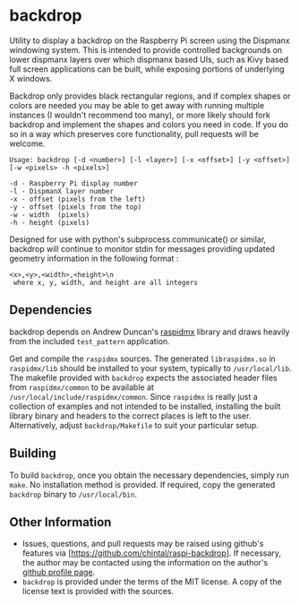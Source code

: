 # backdrop

Utility to display a backdrop on the Raspberry Pi screen using the Dispmanx windowing system. This is intended to provide controlled backgrounds on lower dispmanx layers over which dispmanx based UIs, such as Kivy based full screen applications can be built, while exposing portions of underlying X windows. 

Backdrop only provides black rectangular regions, and if complex shapes or colors are needed you may be able to get away with running multiple instances (I wouldn't recommend too many), or more likely should fork backdrop and implement the shapes and colors you need in code. If you do so in a way which preserves core functionality, pull requests will be welcome.

    Usage: backdrop [-d <number>] [-l <layer>] [-x <offset>] [-y <offset>] [-w <pixels> -h <pixels>]

    -d - Raspberry Pi display number
    -l - DispmanX layer number
    -x - offset (pixels from the left)
    -y - offset (pixels from the top)
    -w - width  (pixels)
    -h - height (pixels)

Designed for use with python's subprocess.communicate() or similar, backdrop will continue to monitor stdin for messages providing updated geometry information in the following format : 

    <x>,<y>,<width>,<height>\n
     where x, y, width, and height are all integers

## Dependencies

backdrop depends on Andrew Duncan's [raspidmx](https://github.com/AndrewFromMelbourne/raspidmx) library and draws heavily from the included `test_pattern` application. 

Get and compile the `raspidmx` sources. The generated `libraspidmx.so` in `raspidmx/lib` should be installed to your system, typically to `/usr/local/lib`. The makefile provided with `backdrop` expects the associated header files from `raspidmx/common` to be available at `/usr/local/include/raspidmx/common`. Since `raspidmx` is really just a collection of examples and not intended to be installed, installing the built library binary and headers to the correct places is left to the user. Alternatively, adjust `backdrop/Makefile` to suit your particular setup. 

## Building

To build `backdrop`, once you obtain the necessary dependencies, simply run `make`. No installation method is provided. If required, copy the generated `backdrop` binary to `/usr/local/bin`.

## Other Information

  - Issues, questions, and pull requests may be raised using github's features via [https://github.com/chintal/raspi-backdrop]. If necessary, the author may be contacted using the information on the author's [github profile page](https://github.com/chintal).
  - `backdrop` is provided under the terms of the MIT license. A copy of the license text is provided with the sources.
